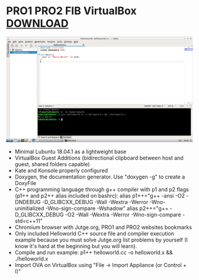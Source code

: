 # PRO1 PRO2 FIB VirtualBox [DOWNLOAD](https://github.com/Virtual-Machines/PRO1-PRO2-FIB-VirtualBox/releases/download/latest/P1P2FIB.ova)

![PRO1PRO2](https://github.com/Virtual-Machines/PRO1-PRO2-FIB-VirtualBox/blob/master/PRO1PRO2.png)

- Minimal Lubuntu 18.04.1 as a lightweight base
- VirtualBox Guest Additions (bidirectional clipboard between host and guest, shared folders capable)
- Kate and Konsole properly configured
- Doxygen, the documentation generator. Use "doxygen -g" to create a DoxyFile
- C++ programming language through g++ compiler with p1 and p2 flags (p1++ and p2++ alias included on bashrc):
alias p1++="g++ -ansi -O2 -DNDEBUG -D_GLIBCXX_DEBUG -Wall -Wextra -Werror -Wno-uninitialized -Wno-sign-compare -Wshadow"
alias p2++="g++ -D_GLIBCXX_DEBUG -O2 -Wall -Wextra -Werror -Wno-sign-compare -std=c++11"
- Chromium browser with Jutge.org, PRO1 and PRO2 websites bookmarks
- Only included Helloworld C++ source file and compiler execution example because you must solve Jutge.org list problems by yourself (I know it's hard at the beginning but you will learn).
- Compile and run example: p1++ helloworld.cc -o helloworld.x && ./helloworld.x
- Import OVA on VirtualBox using "File -> Import Appliance (or Control + I)"


